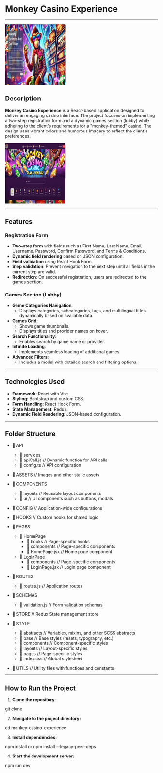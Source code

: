 # Monkey Casino Experience
---

<img src="./src/assets/images/screenshots/loginPage.png" alt="Project Logo" width="200" height="200">

## Description

**Monkey Casino Experience** is a React-based application designed to deliver an engaging casino interface. The project focuses on implementing a two-step registration form and a dynamic games section (lobby) while adhering to the client's requirements for a "monkey-themed" casino. The design uses vibrant colors and humorous imagery to reflect the client's preferences.

<img src="./src/assets/images/screenshots/homePage.png" alt="Project Logo" width="200" height="200">


--- 
## Features


### Registration Form

- **Two-step form** with fields such as First Name, Last Name, Email, Username, Password, Confirm Password, and Terms & Conditions.
- **Dynamic field rendering** based on JSON configuration.
- **Field validation** using React Hook Form.
- **Step validation**: Prevent navigation to the next step until all fields in the current step are valid.
- **Redirection**: On successful registration, users are redirected to the games section.

### Games Section (Lobby)

- **Game Categories Navigation**:
    - Displays categories, subcategories, tags, and multilingual titles dynamically based on available data.
- **Games Grid**:
    - Shows game thumbnails.
    - Displays titles and provider names on hover.
- **Search Functionality**:
    - Enables search by game name or provider.
- **Infinite Loading**:
    - Implements seamless loading of additional games.
- **Advanced Filters**:
    - Includes a modal with detailed search and filtering options.

---
## Technologies Used

- **Framework**: React with Vite.
- **Styling**: Bootstrap and custom CSS.
- **Form Handling**: React Hook Form.
- **State Management**: Redux.
- **Dynamic Field Rendering**: JSON-based configuration.

---
## Folder Structure

- 📁 API
    - 📁 services
    - 📄 apiCall.js // Dynamic function for API calls
    - 📄 config.ts // API configuration

- 📁 ASSETS // Images and other static assets

- 📁 COMPONENTS
    - 📁 layouts // Reusable layout components
    - 📁 ui // UI components such as buttons, modals

- 📁 CONFIG // Application-wide configurations

- 📁 HOOKS // Custom hooks for shared logic

- 📁 PAGES
    - 📁 HomePage
        - 📁 hooks // Page-specific hooks
        - 📁 components // Page-specific components
        - 📄 HomePage.jsx // Home page component
    - 📁 LoginPage
        - 📁 components // Page-specific components
        - 📄 LoginPage.jsx // Login page component

- 📁 ROUTES
    - 📄 routes.js // Application routes

- 📁 SCHEMAS
    - 📄 validation.js // Form validation schemas

- 📁 STORE // Redux State management store

- 📁 STYLE
    - 📁 abstracts // Variables, mixins, and other SCSS abstracts
    - 📁 base // Base styles (resets, typography, etc.)
    - 📁 components // Component-specific styles
    - 📁 layouts // Layout-specific styles
    - 📁 pages // Page-specific styles
    - 📄 index.css // Global stylesheet

- 📁 UTILS // Utility files with functions and constants


---
## How to Run the Project

1. **Clone the repository**:

git clone <repository-url>

2. **Navigate to the project directory:**

cd monkey-casino-experience

3. **Install dependencies:**

npm install or npm install --legacy-peer-deps

4. **Start the development server:**

npm run dev

